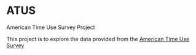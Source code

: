 # ATUS
American Time Use Survey Project

This project is to explore the data provided from the [American Time Use Survey](http://www.bls.gov/tus/)
